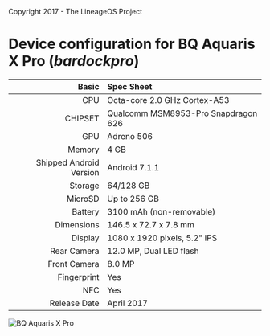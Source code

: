 Copyright 2017 - The LineageOS Project

Device configuration for BQ Aquaris X Pro (_bardockpro_)
=====================================================

Basic   | Spec Sheet
-------:|:-------------------------
CPU     | Octa-core 2.0 GHz Cortex-A53
CHIPSET | Qualcomm MSM8953-Pro Snapdragon 626
GPU     | Adreno 506
Memory  | 4 GB
Shipped Android Version | Android 7.1.1
Storage | 64/128 GB
MicroSD | Up to 256 GB
Battery | 3100 mAh (non-removable)
Dimensions | 146.5 x 72.7 x 7.8 mm
Display | 1080 x 1920 pixels, 5.2" IPS
Rear Camera  | 12.0 MP, Dual LED flash
Front Camera | 8.0 MP
Fingerprint | Yes
NFC | Yes
Release Date | April 2017

![BQ Aquaris X Pro](https://fdn2.gsmarena.com/vv/pics/bq/bq-aquaris-xpro-2.jpg "BQ Aquaris X Pro")
